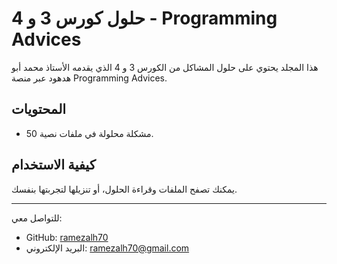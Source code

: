 # حلول كورس 3 و 4 - Programming Advices

هذا المجلد يحتوي على حلول المشاكل من الكورس 3 و 4 الذي يقدمه الأستاذ محمد أبو هدهود عبر منصة Programming Advices.

## المحتويات

- 50 مشكلة محلولة في ملفات نصية.


## كيفية الاستخدام

يمكنك تصفح الملفات وقراءة الحلول، أو تنزيلها لتجربتها بنفسك.

---

للتواصل معي:  
- GitHub: [ramezalh70](https://github.com/ramezalh70)  
- البريد الإلكتروني: ramezalh70@gmail.com
